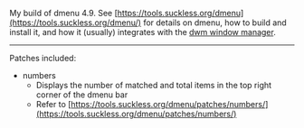 My build of dmenu 4.9. See [https://tools.suckless.org/dmenu](https://tools.suckless.org/dmenu/) for details on dmenu, how to build and install it, and how it (usually) integrates with the [dwm window manager](https://dwm.suckless.org).

---

Patches included:

   - numbers
      - Displays the number of matched and total items in the top right corner of the dmenu bar
      - Refer to [https://tools.suckless.org/dmenu/patches/numbers/](https://tools.suckless.org/dmenu/patches/numbers/)
